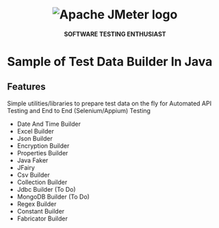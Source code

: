 <h1 align="center"><img src="https://user-images.githubusercontent.com/26521948/72658109-63a1d400-39e7-11ea-9667-c652586b4508.png" alt="Apache JMeter logo" /></h1>
<h4 align="center">SOFTWARE TESTING ENTHUSIAST</h4>
<b></b>

# Sample of Test Data Builder In Java

## Features
Simple utilities/libraries to prepare test data on the fly for Automated API Testing and End to End (Selenium/Appium) Testing

- Date And Time Builder
- Excel Builder
- Json Builder
- Encryption Builder
- Properties Builder
- Java Faker
- JFairy
- Csv Builder
- Collection Builder
- Jdbc Builder (To Do)
- MongoDB Builder (To Do)
- Regex Builder
- Constant Builder
- Fabricator Builder
